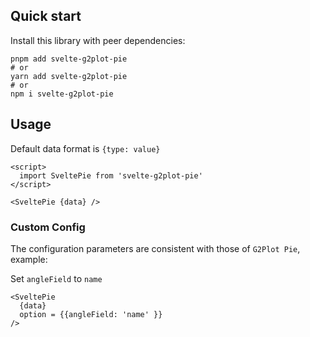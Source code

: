 ## Quick start

Install this library with peer dependencies:

```
pnpm add svelte-g2plot-pie
# or
yarn add svelte-g2plot-pie
# or
npm i svelte-g2plot-pie

```

## Usage

Default data format is `{type: value}`

```
<script>
  import SveltePie from 'svelte-g2plot-pie'
</script>

<SveltePie {data} />
```

### Custom Config

The configuration parameters are consistent with those of `G2Plot Pie`, example:

Set `angleField` to `name`

```
<SveltePie
  {data}
  option = {{angleField: 'name' }}
/>
```


